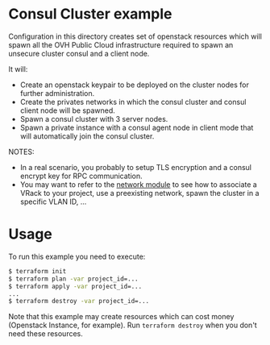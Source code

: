 Consul Cluster example
==========

Configuration in this directory creates set of openstack resources which will spawn all the OVH Public Cloud infrastructure required to spawn an unsecure cluster consul and a client node.

It will: 

* Create an openstack keypair to be deployed on the cluster nodes for further administration.
* Create the privates networks in which the consul cluster and consul client node will be spawned.
* Spawn a consul cluster with 3 server nodes.
* Spawn a private instance with a consul agent node in client mode that will automatically join the consul cluster.

NOTES:

* In a real scenario, you probably to setup TLS encryption and a consul encrypt key for RPC communication.
* You may want to refer to the [network module](https://github.com/ovh/terraform-ovh-publiccloud-network) to see how to associate a VRack to your project, use a preexisting network, spawn the cluster in a specific VLAN ID, ...

Usage
=====

To run this example you need to execute:

```bash
$ terraform init
$ terraform plan -var project_id=...
$ terraform apply -var project_id=...
...
$ terraform destroy -var project_id=...
```

Note that this example may create resources which can cost money (Openstack Instance, for example). Run `terraform destroy` when you don't need these resources.

